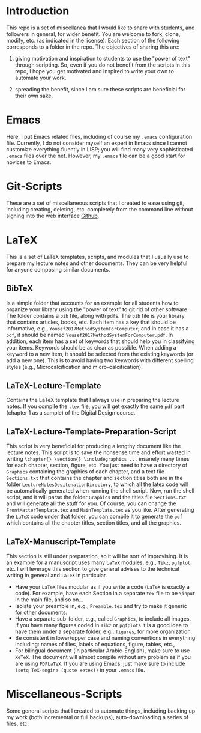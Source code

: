 # Introduction #
This repo is a set of miscellanea that I would like to share with students, and followers in
general, for wider benefit. You are welcome to fork, clone, modify, etc. (as indicated in the
license). Each section of the following corresponds to a folder in the repo. The objectives of
sharing this are:

1. giving motivation and inspiration to students to use the "power of text" through scripting. So,
even if you do not benefit from the scripts in this repo, I hope you get motivated and inspired to
write your own to automate your work.

2. spreading the benefit, since I am sure these scripts are beneficial for their own sake.


# Emacs #
Here, I put Emacs related files, including of course my `.emacs` configuration file. Currently, I do
not consider myself an expert in Emacs since I cannot customize everything fluently in LISP; you
will find many very sophisticated `.emacs` files over the net. However, my `.emacs` file can be a
good start for novices to Emacs.


# Git-Scripts #
These are a set of miscellaneous scripts that I created to ease using git, including creating,
deleting, etc. completely from the command line without signing into the web interface
[Github](Github.com).


# LaTeX #
This is a set of LaTeX templates, scripts, and modules that I usually use to prepare my lecture
notes and other documents. They can be very helpful for anyone composing similar documents.

## BibTeX ##
Is a simple folder that accounts for an example for all students how to organize your library using
the "power of text" to git rid of other software. The folder contains a `bib` file, along with
`pdf`s. The `bib` file is your library that contains articles, books, etc. Each item has a key that
should be informative, e.g., `Yousef2017MethodSystemForComputer`; and in case it has a `pdf`, it
should be named `Yousef2017MethodSystemForComputer.pdf`. In addition, each item has a set of
keywords that should help you in classifying your items. Keywords should be as clear as
possible. When adding a keyword to a new item, it should be selected from the existing keywords (or
add a new one). This is to avoid having two keywords with different spelling styles (e.g.,
Microcalcification and micro-calcification).

## LaTeX-Lecture-Template ##
Contains the LaTeX template that I always use in preparing the lecture notes. If you compile the
`.tex` file, you will get exactly the same `pdf` part (chapter 1 as a sample) of the Digital Design
course.

## LaTeX-Lecture-Template-Preparation-Script ##
This script is very beneficial for producing a lengthy document like the lecture notes. This script
is to save the nonsense time and effort wasted in writing `\chapter{} \section{} \includegraphics
...` insanely many times for each chapter, section, figure, etc. You just need to have a directory
of `Graphics` containing the graphics of each chapter, and a text file `Sections.txt` that contains
the chapter and section titles both are in the folder `LectureNotesDesitenationDirectory`, to which
all the latex code will be automatically generated when running the shell script. Now, run the shell
script, and it will parse the folder `Graphics` and the titles file `Sections.txt` and will generate
all the stuff for you. Of course, you can change the `FrontMatterTemplate.tex` and
`MainTemplate.tex` as you like. After generating the `LaTeX` code under that folder, you can compile
it to generate the `pdf` which contains all the chapter titles, section titles, and all the
graphics.

## LaTeX-Manuscript-Template ##
This section is still under preparation, so it will be sort of improvising. It is an example for a
manuscript uses many `LaTeX` modules, e.g., `Tikz`, `pgfplot`, etc. I will leverage this section to
give general advises to the technical writing in general and `LaTeX` in particular.

  * Have your `LaTeX` files modular as if you write a code (`LaTeX` is exactly a code). For example,
    have each Section in a separate `tex` file to be `\input` in the main file, and so on...
  * Isolate your preamble in, e.g., `Preamble.tex` and try to make it generic for other documents.
  * Have a separate sub-folder, e.g., called `Graphics`, to include all images. If you have many
    figures coded in `Tikz` or `pgfplots` it is a good idea to have them under a separate folder,
    e.g., `figures`, for more organization.
  * Be consistent in lower/upper case and naming conventions in everything including: names of
    files, labels of equations, figure, tables, etc.,
  * For bilingual document (in particular Arabic-English), make sure to use `XeTeX`. The document
	will almost compile without any problem as if you are using `PDFLaTeX`. If you
	are using Emacs, just make sure to include `(setq TeX-engine (quote xetex))` in your `.emacs`
	file.

# Miscellaneous-Scripts #
Some general scripts that I created to automate things, including backing up my work (both
incremental or full backups), auto-downloading a series of files, etc.
